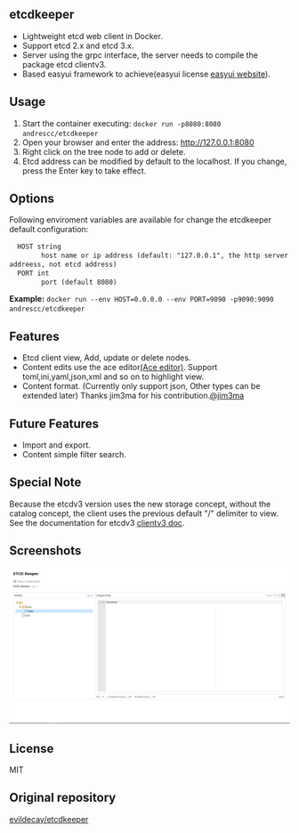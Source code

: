 ## etcdkeeper
* Lightweight etcd web client in Docker.
* Support etcd 2.x and etcd 3.x.
* Server using the grpc interface, the server needs to compile the package etcd clientv3.
* Based easyui framework to achieve(easyui license [easyui website](http://www.jeasyui.com)).

## Usage
1. Start the container executing: `docker run -p8080:8080 andrescc/etcdkeeper`
2. Open your browser and enter the address: http://127.0.0.1:8080
3. Right click on the tree node to add or delete.
4. Etcd address can be modified by default to the localhost. If you change, press the Enter key to take effect.

## Options
Following enviroment variables are available for change the etcdkeeper default configuration:
```
  HOST string  
        host name or ip address (default: "127.0.0.1", the http server addreess, not etcd address)
  PORT int
        port (default 8080)
```
**Example:** `docker run --env HOST=0.0.0.0 --env PORT=9090 -p9090:9090 andrescc/etcdkeeper`

## Features
* Etcd client view, Add, update or delete nodes.
* Content edits use the ace editor[(Ace editor)](https://ace.c9.io). Support toml,ini,yaml,json,xml and so on to highlight view.
* Content format. (Currently only support json, Other types can be extended later) Thanks jim3ma for his contribution.[@jim3ma]( https://github.com/jim3ma)

## Future Features
* Import and export.
* Content simple filter search.

## Special Note
Because the etcdv3 version uses the new storage concept, without the catalog concept, the client uses the previous default "/" delimiter to view. See the documentation for etcdv3 [clientv3 doc](https://godoc.org/github.com/coreos/etcd/clientv3).

## Screenshots
![image](https://github.com/AndresCidoncha/etcdkeeper/blob/master/screenshots/ui.png?raw=true)

## License
MIT

## Original repository
[evildecay/etcdkeeper](https://github.com/evildecay/etcdkeeper) 